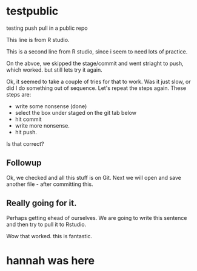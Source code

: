 # testpublic
testing push pull in a public repo

This line is from R studio. 

This is a second line from R studio, since i seem to need lots of practice. 

On the abvoe, we skipped the stage/commit and went striaght to push, which worked. but still lets try it again. 

Ok, it seemed to take a couple of tries for that to work. Was it just slow, or did I do something out of sequence. Let's repeat the steps again. These steps are: 

 + write some nonsense (done)
 + select the box under staged on the git tab below 
 + hit commit
 + write more nonsense. 
 + hit push. 
 
Is that correct? 

## Followup 

Ok, we checked and all this stuff is on Git. Next we will open and save another file - after committing this. 

## Really going for it.

Perhaps getting ehead of ourselves. We are going to write this sentence and then try to pull it to Rstudio. 

Wow that worked. this is fantastic. 


# hannah was here

